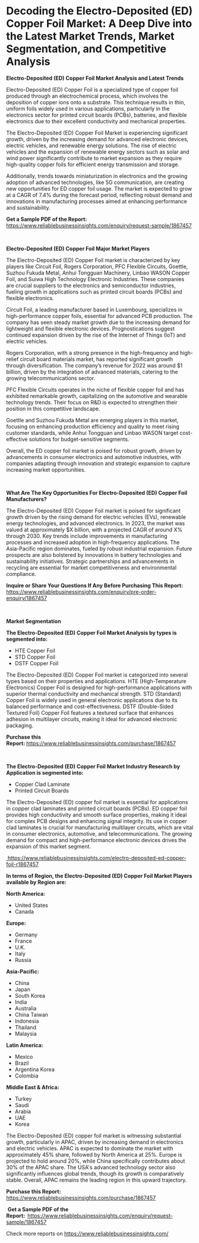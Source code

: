 <p><h1>Decoding the Electro-Deposited (ED) Copper Foil Market: A Deep Dive into the Latest Market Trends, Market Segmentation, and Competitive Analysis</h1></p><p><strong>Electro-Deposited (ED) Copper Foil Market Analysis and Latest Trends</strong></p>
<p><p>Electro-Deposited (ED) Copper Foil is a specialized type of copper foil produced through an electrochemical process, which involves the deposition of copper ions onto a substrate. This technique results in thin, uniform foils widely used in various applications, particularly in the electronics sector for printed circuit boards (PCBs), batteries, and flexible electronics due to their excellent conductivity and mechanical properties.</p><p>The Electro-Deposited (ED) Copper Foil Market is experiencing significant growth, driven by the increasing demand for advanced electronic devices, electric vehicles, and renewable energy solutions. The rise of electric vehicles and the expansion of renewable energy sectors such as solar and wind power significantly contribute to market expansion as they require high-quality copper foils for efficient energy transmission and storage. </p><p>Additionally, trends towards miniaturization in electronics and the growing adoption of advanced technologies, like 5G communication, are creating new opportunities for ED copper foil usage. The market is expected to grow at a CAGR of 7.4% during the forecast period, reflecting robust demand and innovations in manufacturing processes aimed at enhancing performance and sustainability.</p></p>
<p><strong>Get a Sample PDF of the Report:&nbsp;</strong> <a href="https://www.reliablebusinessinsights.com/enquiry/request-sample/1867457?utm_campaign=2094&utm_medium=2&utm_source=Github&utm_content=ia&utm_term=04022025&utm_id=electro-deposited-ed-copper-foil">https://www.reliablebusinessinsights.com/enquiry/request-sample/1867457</a></p>
<p>&nbsp;</p>
<p><strong>Electro-Deposited (ED) Copper Foil Major Market Players</strong></p>
<p><p>The Electro-Deposited (ED) Copper Foil market is characterized by key players like Circuit Foil, Rogers Corporation, PFC Flexible Circuits, Goettle, Suzhou Fukuda Metal, Anhui Tongguan Machinery, Linbao WASON Copper Foil, and Suiwa High Technology Electronic Industries. These companies are crucial suppliers to the electronics and semiconductor industries, fueling growth in applications such as printed circuit boards (PCBs) and flexible electronics.</p><p>Circuit Foil, a leading manufacturer based in Luxembourg, specializes in high-performance copper foils, essential for advanced PCB production. The company has seen steady market growth due to the increasing demand for lightweight and flexible electronic devices. Prognostications suggest continued expansion driven by the rise of the Internet of Things (IoT) and electric vehicles.</p><p>Rogers Corporation, with a strong presence in the high-frequency and high-relief circuit board materials market, has reported significant growth through diversification. The company’s revenue for 2022 was around $1 billion, driven by the integration of advanced materials, catering to the growing telecommunications sector.</p><p>PFC Flexible Circuits operates in the niche of flexible copper foil and has exhibited remarkable growth, capitalizing on the automotive and wearable technology trends. Their focus on R&D is expected to strengthen their position in this competitive landscape.</p><p>Goettle and Suzhou Fukuda Metal are emerging players in this market, focusing on enhancing production efficiency and quality to meet rising customer standards, while Anhui Tongguan and Linbao WASON target cost-effective solutions for budget-sensitive segments.</p><p>Overall, the ED copper foil market is poised for robust growth, driven by advancements in consumer electronics and automotive industries, with companies adapting through innovation and strategic expansion to capture increasing market opportunities.</p></p>
<p>&nbsp;</p>
<p><strong>What Are The Key Opportunities For Electro-Deposited (ED) Copper Foil Manufacturers?</strong></p>
<p><p>The Electro-Deposited (ED) Copper Foil market is poised for significant growth driven by the rising demand for electric vehicles (EVs), renewable energy technologies, and advanced electronics. In 2023, the market was valued at approximately $X billion, with a projected CAGR of around X% through 2030. Key trends include improvements in manufacturing processes and increased adoption in high-frequency applications. The Asia-Pacific region dominates, fueled by robust industrial expansion. Future prospects are also bolstered by innovations in battery technologies and sustainability initiatives. Strategic partnerships and advancements in recycling are essential for market competitiveness and environmental compliance.</p></p>
<p><strong>Inquire or Share Your Questions If Any Before Purchasing This Report:</strong> <a href="https://www.reliablebusinessinsights.com/enquiry/pre-order-enquiry/1867457?utm_campaign=2094&utm_medium=2&utm_source=Github&utm_content=ia&utm_term=04022025&utm_id=electro-deposited-ed-copper-foil">https://www.reliablebusinessinsights.com/enquiry/pre-order-enquiry/1867457</a></p>
<p>&nbsp;</p>
<p><strong>Market Segmentation</strong></p>
<p><strong>The Electro-Deposited (ED) Copper Foil Market Analysis by types is segmented into:</strong></p>
<p><ul><li>HTE Copper Foil</li><li>STD Copper Foil</li><li>DSTF Copper Foil</li></ul></p>
<p><p>The Electro-Deposited (ED) Copper Foil market is categorized into several types based on their properties and applications. HTE (High-Temperature Electronics) Copper Foil is designed for high-performance applications with superior thermal conductivity and mechanical strength. STD (Standard) Copper Foil is widely used in general electronic applications due to its balanced performance and cost-effectiveness. DSTF (Double-Sided Textured Foil) Copper Foil features a textured surface that enhances adhesion in multilayer circuits, making it ideal for advanced electronic packaging.</p></p>
<p><strong>Purchase this Report:&nbsp;</strong><a href="https://www.reliablebusinessinsights.com/purchase/1867457?utm_campaign=2094&utm_medium=2&utm_source=Github&utm_content=ia&utm_term=04022025&utm_id=electro-deposited-ed-copper-foil">https://www.reliablebusinessinsights.com/purchase/1867457</a></p>
<p>&nbsp;</p>
<p><strong>The Electro-Deposited (ED) Copper Foil Market Industry Research by Application is segmented into:</strong></p>
<p><ul><li>Copper Clad Laminate</li><li>Printed Circuit Boards</li></ul></p>
<p><p>The Electro-Deposited (ED) copper foil market is essential for applications in copper clad laminates and printed circuit boards (PCBs). ED copper foil provides high conductivity and smooth surface properties, making it ideal for complex PCB designs and enhancing signal integrity. Its use in copper clad laminates is crucial for manufacturing multilayer circuits, which are vital in consumer electronics, automotive, and telecommunications. The growing demand for compact and high-performance electronic devices drives the expansion of this market segment.</p></p>
<p><a href="https://www.reliablebusinessinsights.com/electro-deposited-ed-copper-foil-r1867457?utm_campaign=2094&utm_medium=2&utm_source=Github&utm_content=ia&utm_term=04022025&utm_id=electro-deposited-ed-copper-foil">&nbsp;https://www.reliablebusinessinsights.com/electro-deposited-ed-copper-foil-r1867457</a></p>
<p><strong>In terms of Region, the Electro-Deposited (ED) Copper Foil Market Players available by Region are:</strong></p>
<p>
    <p> <strong> North America: </strong>
        <ul>
            <li>United States</li>
            <li>Canada</li>
        </ul>
        </p> 
    <p> <strong> Europe: </strong>
        <ul>
            <li>Germany</li>
            <li>France</li>
            <li>U.K.</li>
            <li>Italy</li>
            <li>Russia</li>
        </ul>
        </p> 
    <p> <strong> Asia-Pacific: </strong>
        <ul>
            <li>China</li>
            <li>Japan</li>
            <li>South Korea</li>
            <li>India</li>
            <li>Australia</li>
            <li>China Taiwan</li>
            <li>Indonesia</li>
            <li>Thailand</li>
            <li>Malaysia</li>
        </ul>
        </p> 
    <p> <strong> Latin America: </strong>
        <ul>
            <li>Mexico</li>
            <li>Brazil</li>
            <li>Argentina Korea</li>
            <li>Colombia</li>
        </ul>
        </p> 
    <p> <strong> Middle East & Africa: </strong>
        <ul>
            <li>Turkey</li>
            <li>Saudi</li>
            <li>Arabia</li>
            <li>UAE</li>
            <li>Korea</li>
        </ul>
    </p>
    </p>
<p><p>The Electro-Deposited (ED) copper foil market is witnessing substantial growth, particularly in APAC, driven by increasing demand in electronics and electric vehicles. APAC is expected to dominate the market with approximately 45% share, followed by North America at 25%. Europe is projected to hold around 20%, while China specifically contributes about 30% of the APAC share. The USA's advanced technology sector also significantly influences global trends, though its growth is comparatively stable. Overall, APAC remains the leading region in this upward trajectory.</p></p>
<p><strong>Purchase this Report: </strong><a href="https://www.reliablebusinessinsights.com/purchase/1867457?utm_campaign=2094&utm_medium=2&utm_source=Github&utm_content=ia&utm_term=04022025&utm_id=electro-deposited-ed-copper-foil">https://www.reliablebusinessinsights.com/purchase/1867457</a></p>
<p>&nbsp;<strong>Get a Sample PDF of the Report:&nbsp;&nbsp;</strong><a href="https://www.reliablebusinessinsights.com/enquiry/request-sample/1867457?utm_campaign=2094&utm_medium=2&utm_source=Github&utm_content=ia&utm_term=04022025&utm_id=electro-deposited-ed-copper-foil">https://www.reliablebusinessinsights.com/enquiry/request-sample/1867457</a></p>
<p><strong></strong></p>
<p>Check more reports on <a href="https://www.reliablebusinessinsights.com/?utm_campaign=2094&utm_medium=2&utm_source=Github&utm_content=ia&utm_term=04022025&utm_id=electro-deposited-ed-copper-foil">https://www.reliablebusinessinsights.com/</a></p>
